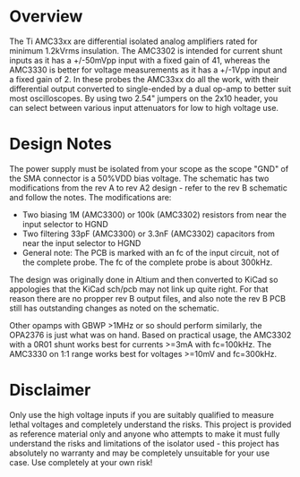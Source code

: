 # Overview
The Ti AMC33xx are differential isolated analog amplifiers rated for minimum 1.2kVrms insulation. The AMC3302 is intended for current shunt inputs as it has a +/-50mVpp input with a fixed gain of 41, whereas the AMC3330 is better for voltage measurements as it has a +/-1Vpp input and a fixed gain of 2. In these probes the AMC33xx do all the work, with their differential output converted to single-ended by a dual op-amp to better suit most oscilloscopes. 
By using two 2.54" jumpers on the 2x10 header, you can select between various input attenuators for low to high voltage use. 

# Design Notes
The power supply must be isolated from your scope as the scope "GND" of the SMA connector is a 50%VDD bias voltage. 
The schematic has two modifications from the rev A to rev A2 design - refer to the rev B schematic and follow the notes. The modifications are:
- Two biasing 1M (AMC3300) or 100k (AMC3302) resistors from near the input selector to HGND
- Two filtering 33pF (AMC3300) or 3.3nF (AMC3302) capacitors from near the input selector to HGND
- General note: The PCB is marked with an fc of the input circuit, not of the complete probe. The fc of the complete probe is about 300kHz.

The design was originally done in Altium and then converted to KiCad so appologies that the KiCad sch/pcb may not link up quite right. For that reason there are no propper rev B output files, and also note the rev B PCB still has outstanding changes as noted on the schematic.

Other opamps with GBWP >1MHz or so should perform similarly, the OPA2376 is just what was on hand.
Based on practical usage, the AMC3302 with a 0R01 shunt works best for currents >=3mA with fc=100kHz. The AMC3330 on 1:1 range works best for voltages >=10mV and fc=300kHz.

# Disclaimer
Only use the high voltage inputs if you are suitably qualified to measure lethal voltages and completely understand the risks. This project is provided as reference material only and anyone who attempts to make it must fully understand the risks and limitations of the isolator used - this project has absolutely no warranty and may be completely unsuitable for your use case. Use completely at your own risk!
